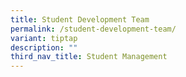 ```yaml
---
title: Student Development Team
permalink: /student-development-team/
variant: tiptap
description: ""
third_nav_title: Student Management
---
```

